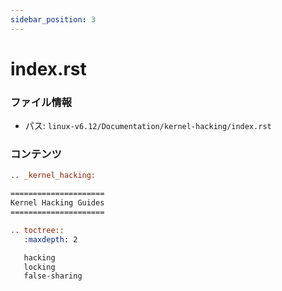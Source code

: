 ```yaml
---
sidebar_position: 3
---
```

# index.rst

### ファイル情報

- パス: `linux-v6.12/Documentation/kernel-hacking/index.rst`

### コンテンツ

```rst
.. _kernel_hacking:

=====================
Kernel Hacking Guides
=====================

.. toctree::
   :maxdepth: 2

   hacking
   locking
   false-sharing

```
